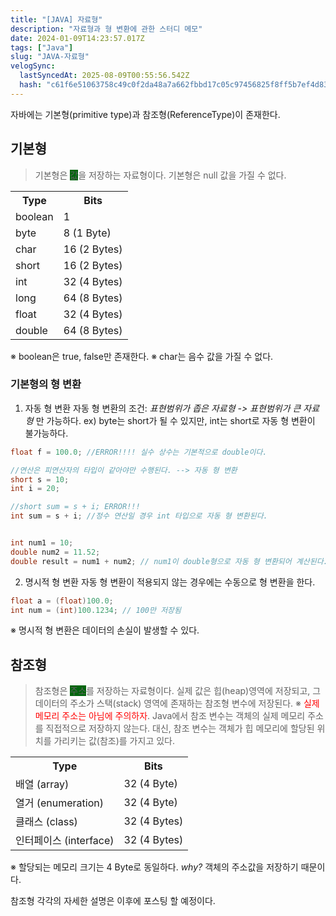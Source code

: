 ```yaml
---
title: "[JAVA] 자료형"
description: "자료형과 형 변환에 관한 스터디 메모"
date: 2024-01-09T14:23:57.017Z
tags: ["Java"]
slug: "JAVA-자료형"
velogSync:
  lastSyncedAt: 2025-08-09T00:55:56.542Z
  hash: "c61f6e51063758c49c0f2da48a7a662fbbd17c05c97456825f8ff5b7ef4d835e"
---
```


자바에는 기본형(primitive type)과 참조형(ReferenceType)이 존재한다.

## 기본형
> 기본형은 <span style = "background-color: #00660E">값</span>을 저장하는 자료형이다. 
기본형은 null 값을 가질 수 없다.


<table>
  <tr><th>Type</th><th>Bits</th></tr>
  <tr><td>boolean</td><td>1</td></tr>
  <tr><td>byte</td><td>8 (1 Byte)</td></tr>
  <tr><td>char</td><td>16 (2 Bytes)</td></tr>
  <tr><td>short</td><td>16 (2 Bytes)</td></tr>
  <tr><td>int</td><td>32 (4 Bytes)</td></tr>
  <tr><td>long</td><td>64 (8 Bytes)</td></tr>
  <tr><td>float</td><td>32 (4 Bytes)</td></tr>
  <tr><td>double</td><td>64 (8 Bytes)</td></tr>
</table>

※ boolean은 true, false만 존재한다.
※ char는 음수 값을 가질 수 없다.

### 기본형의 형 변환
1. 자동 형 변환
자동 형 변환의 조건: _표현범위가 좁은 자료형 -> 표현범위가 큰 자료형_ 만 가능하다.
ex) byte는 short가 될 수 있지만, int는 short로 자동 형 변환이 불가능하다.
```java
float f = 100.0; //ERROR!!!! 실수 상수는 기본적으로 double이다.
```
```java
//연산은 피연산자의 타입이 같아야만 수행된다. --> 자동 형 변환
short s = 10;
int i = 20;

//short sum = s + i; ERROR!!!
int sum = s + i; //정수 연산일 경우 int 타입으로 자동 형 변환된다.


int num1 = 10;
double num2 = 11.52;
double result = num1 + num2; // num1이 double형으로 자동 형 변환되어 계산된다.
```

2. 명시적 형 변환
자동 형 변환이 적용되지 않는 경우에는 수동으로 형 변환을 한다.
```java
float a = (float)100.0;
int num = (int)100.1234; // 100만 저장됨
```

※ 명시적 형 변환은 데이터의 손실이 발생할 수 있다.
## 참조형
> 참조형은 <span style = "background-color: #00660E">주소</span>를 저장하는 자료형이다.
실제 값은 힙(heap)영역에 저장되고, 그 데이터의 주소가 스택(stack) 영역에 존재하는 참조형 변수에 저장된다.
※ <span style = "color: red">실제 메모리 주소는 아님에 주의하자</span>. Java에서 참조 변수는 객체의 실제 메모리 주소를 직접적으로 저장하지 않는다. 대신, 참조 변수는 객체가 힙 메모리에 할당된 위치를 가리키는 값(참조)를 가지고 있다.

<table>
  <tr><th>Type</th><th>Bits</th></tr>
  <tr><td>배열 (array)</td><td>32 (4 Byte)</td></tr>
  <tr><td>열거 (enumeration)</td><td>32 (4 Byte)</td></tr>
  <tr><td>클래스 (class)</td><td>32 (4 Bytes)</td></tr>
  <tr><td>인터페이스 (interface)</td><td>32 (4 Bytes)</td></tr>
</table>

※ 할당되는 메모리 크기는 4 Byte로 동일하다.
_why?_ 객체의 주소값을 저장하기 때문이다. 

참조형 각각의 자세한 설명은 이후에 포스팅 할 예정이다.